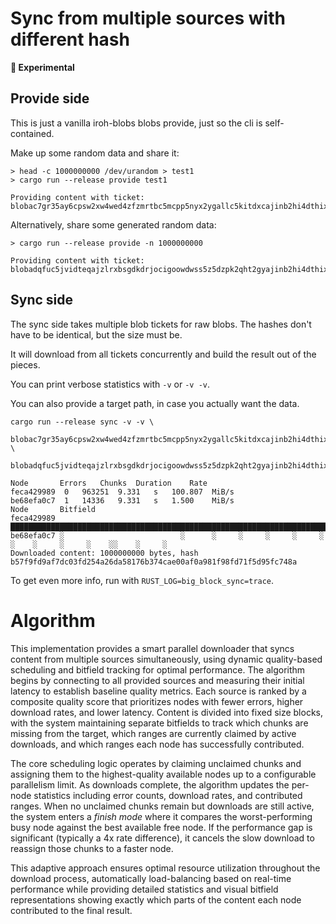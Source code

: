 # Sync from multiple sources with different hash

**🧪 Experimental**

## Provide side

This is just a vanilla iroh-blobs blobs provide, just so the cli is self-contained.

Make up some random data and share it:
```
> head -c 1000000000 /dev/urandom > test1
> cargo run --release provide test1

Providing content with ticket:
blobac7gr35ay6cpsw2xw4wed4zfzmrtbc5mcpp5nyx2ygallc5kitdxcajinb2hi4dthixs6ylqomys2mjoojswyylzfzxdaltjojxwqltjojxwqltmnfxgwlrpaiaalxzlfgnn4aqbfiaqj7yc6akniaaaaaaaaaaaagn54aqa4xnynd53jhyewkn2ayynga3axgdtxm4ygy2acj4zbz4umdkvnwra
```

Alternatively, share some generated random data:

```
> cargo run --release provide -n 1000000000

Providing content with ticket:
blobadqfuc5jvidteqajzlrxbsgdkdrjocigoowdwss5z5dzpk2qht2gyajinb2hi4dthixs6zlvmmys2mjoojswyylzfzxdaltjojxwqltjojxwqltmnfxgwlrpaiae7sdexkdjwayayculffmgtmbqaiqo4jkthf6j4euyg6bimypexqlexdivrel4myohgv5uwe5urmqj
```

## Sync side

The sync side takes multiple blob tickets for raw blobs. The hashes don't have to be identical, but the size must be.

It will download from all tickets concurrently and build the result out of the pieces.

You can print verbose statistics with `-v` or `-v -v`.

You can also provide a target path, in case you actually want the data.

```
cargo run --release sync -v -v \
  blobac7gr35ay6cpsw2xw4wed4zfzmrtbc5mcpp5nyx2ygallc5kitdxcajinb2hi4dthixs6ylqomys2mjoojswyylzfzxdaltjojxwqltjojxwqltmnfxgwlrpaiaalxzlfgnn4aqbfiaqj7yc6akniaaaaaaaaaaaagn54aqa4xnynd53jhyewkn2ayynga3axgdtxm4ygy2acj4zbz4umdkvnwra \
  blobadqfuc5jvidteqajzlrxbsgdkdrjocigoowdwss5z5dzpk2qht2gyajinb2hi4dthixs6zlvmmys2mjoojswyylzfzxdaltjojxwqltjojxwqltmnfxgwlrpaiae7sdexkdjwayayculffmgtmbqaiqo4jkthf6j4euyg6bimypexqlexdivrel4myohgv5uwe5urmqj

Node       Errors	Chunks	Duration	Rate
feca429989	0	963251	9.331   s	100.807  MiB/s
be68efa0c7	1	14336	9.331   s	1.500    MiB/s
Node       Bitfield
feca429989 ████████████████████████████████████████████████████████████████████████████████████████████████████
be68efa0c7 ░                          ░      ░     ░     ░     ░     ░     ░    ░     ░     ░    ░░    ░     ░ 
Downloaded content: 1000000000 bytes, hash b57f9fd9af7dc03fd254a26da58176b374cae00af0a981f98fd71f5d95fc748a
```

To get even more info, run with `RUST_LOG=big_block_sync=trace`.

# Algorithm

<!-- thanks claude -->

This implementation provides a smart parallel downloader that syncs content from multiple sources simultaneously, using dynamic quality-based scheduling and bitfield tracking for optimal performance.
The algorithm begins by connecting to all provided sources and measuring their initial latency to establish baseline quality metrics. Each source is ranked by a composite quality score that prioritizes nodes with fewer errors, higher download rates, and lower latency. Content is divided into fixed size blocks, with the system maintaining separate bitfields to track which chunks are missing from the target, which ranges are currently claimed by active downloads, and which ranges each node has successfully contributed.

The core scheduling logic operates by claiming unclaimed chunks and assigning them to the highest-quality available nodes up to a configurable parallelism limit. As downloads complete, the algorithm updates the per-node statistics including error counts, download rates, and contributed ranges. When no unclaimed chunks remain but downloads are still active, the system enters a *finish mode* where it compares the worst-performing busy node against the best available free node. If the performance gap is significant (typically a 4x rate difference), it cancels the slow download to reassign those chunks to a faster node.

This adaptive approach ensures optimal resource utilization throughout the download process, automatically load-balancing based on real-time performance while providing detailed statistics and visual bitfield representations showing exactly which parts of the content each node contributed to the final result.
